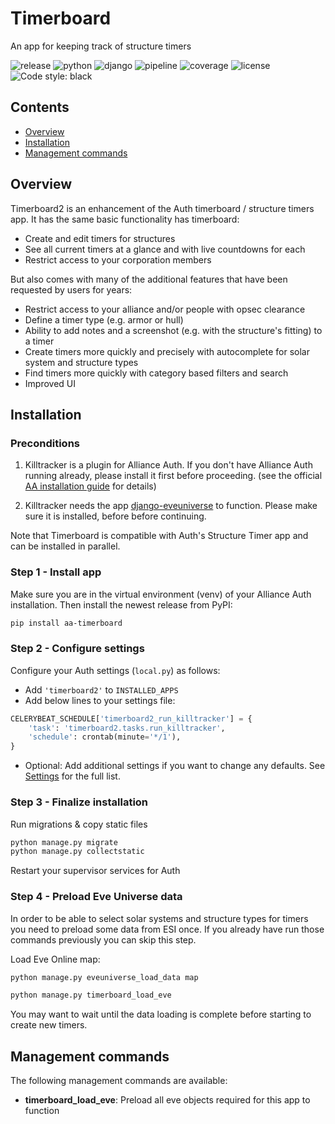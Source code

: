 # Timerboard

An app for keeping track of structure timers

![release](https://img.shields.io/pypi/v/aa-timerboard?label=release) ![python](https://img.shields.io/pypi/pyversions/aa-timerboard) ![django](https://img.shields.io/pypi/djversions/aa-timerboard?label=django) ![pipeline](https://gitlab.com/ErikKalkoken/aa-timerboard/badges/master/pipeline.svg) ![coverage](https://gitlab.com/ErikKalkoken/aa-timerboard/badges/master/coverage.svg) ![license](https://img.shields.io/badge/license-MIT-green) ![Code style: black](https://img.shields.io/badge/code%20style-black-000000.svg)

## Contents

- [Overview](#overview)
- [Installation](#installation)
- [Management commands](#management-commands)

## Overview

Timerboard2 is an enhancement of the Auth timerboard / structure timers app. It has the same basic functionality has timerboard:

- Create and edit timers for structures
- See all current timers at a glance and with live countdowns for each
- Restrict access to your corporation members

But also comes with many of the additional features that have been requested by users for years:

- Restrict access to your alliance and/or people with opsec clearance
- Define a timer type (e.g. armor or hull)
- Ability to add notes and a screenshot (e.g. with the structure's fitting) to a timer
- Create timers more quickly and precisely with autocomplete for solar system and structure types
- Find timers more quickly with category based filters and search
- Improved UI

## Installation

### Preconditions

1. Killtracker is a plugin for Alliance Auth. If you don't have Alliance Auth running already, please install it first before proceeding. (see the official [AA installation guide](https://allianceauth.readthedocs.io/en/latest/installation/auth/allianceauth/) for details)

2. Killtracker needs the app [django-eveuniverse](https://gitlab.com/ErikKalkoken/django-eveuniverse) to function. Please make sure it is installed, before before continuing.

Note that Timerboard is compatible with Auth's Structure Timer app and can be installed in parallel.

### Step 1 - Install app

Make sure you are in the virtual environment (venv) of your Alliance Auth installation. Then install the newest release from PyPI:

```bash
pip install aa-timerboard
```

### Step 2 - Configure settings

Configure your Auth settings (`local.py`) as follows:

- Add `'timerboard2'` to `INSTALLED_APPS`
- Add below lines to your settings file:

```python
CELERYBEAT_SCHEDULE['timerboard2_run_killtracker'] = {
    'task': 'timerboard2.tasks.run_killtracker',
    'schedule': crontab(minute='*/1'),
}
```

- Optional: Add additional settings if you want to change any defaults. See [Settings](#settings) for the full list.

### Step 3 - Finalize installation

Run migrations & copy static files

```bash
python manage.py migrate
python manage.py collectstatic
```

Restart your supervisor services for Auth

### Step 4 - Preload Eve Universe data

In order to be able to select solar systems and structure types for timers you need to preload some data from ESI once. If you already have run those commands previously you can skip this step.

Load Eve Online map:

```bash
python manage.py eveuniverse_load_data map
```

```bash
python manage.py timerboard_load_eve
```

You may want to wait until the data loading is complete before starting to create new timers.

## Management commands

The following management commands are available:

- **timerboard_load_eve**: Preload all eve objects required for this app to function
